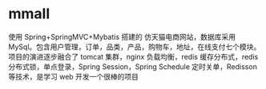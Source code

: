 # mmall

使用 Spring+SpringMVC+Mybatis 搭建的 仿天猫电商网站，数据库采用 MySql。包含用户管理，订单，品类，产品，购物车，地址，在线支付七个模块。项目的演进逐步融合了 tomcat 集群，nginx 负载均衡，redis 缓存分布式，redis 分布式锁，单点登录，Spring Session，Spring Schedule 定时关单，Redisson 等技术，是学习 web 开发一个很棒的项目
